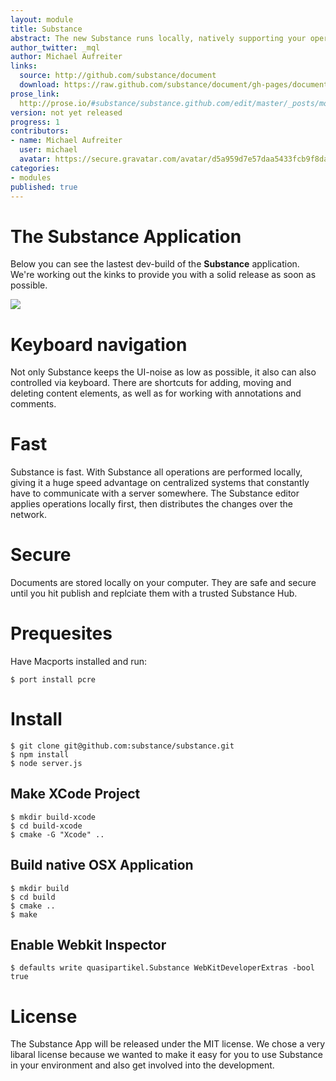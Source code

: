 ```yaml
---
layout: module
title: Substance
abstract: The new Substance runs locally, natively supporting your operating system. However Substance is still built almost exclusively using web technology.
author_twitter: _mql
author: Michael Aufreiter
links:
  source: http://github.com/substance/document
  download: https://raw.github.com/substance/document/gh-pages/document.js
prose_link:
  http://prose.io/#substance/substance.github.com/edit/master/_posts/modules/0100-01-01-substance.md
version: not yet released
progress: 1
contributors:
- name: Michael Aufreiter
  user: michael
  avatar: https://secure.gravatar.com/avatar/d5a959d7e57daa5433fcb9f8da40be4b?d=https://a248.e.akamai.net/assets.github.com%2Fimages%2Fgravatars%2Fgravatar-140.png
categories:
- modules
published: true
---
```


# The Substance Application

Below you can see the lastest dev-build of the **Substance** application. We're working out the kinks to provide you with a solid release as soon as possible.

![](http://f.cl.ly/items/142r2w3m1q2Z1v0g1v2p/substanceApp.jpg)

# Keyboard navigation

Not only Substance keeps the UI-noise as low as possible, it also can also controlled via keyboard. There are shortcuts for adding, moving and deleting content elements, as well as for working with annotations and comments.

# Fast

Substance is fast. With Substance all operations are performed locally, giving it a huge speed advantage on centralized systems that constantly have to communicate with a server somewhere. The Substance editor applies operations locally first, then distributes the changes over the network.

# Secure

Documents are stored locally on your computer. They are safe and secure until you hit publish and replciate them with a trusted Substance Hub.


# Prequesites

Have Macports installed and run:

	$ port install pcre


# Install

    $ git clone git@github.com:substance/substance.git
    $ npm install
    $ node server.js

## Make XCode Project

    $ mkdir build-xcode
    $ cd build-xcode
    $ cmake -G "Xcode" ..


## Build native OSX Application


    $ mkdir build
    $ cd build
    $ cmake ..
    $ make


## Enable Webkit Inspector


    $ defaults write quasipartikel.Substance WebKitDeveloperExtras -bool true


# License

The Substance App will be released under the MIT license. We chose a very libaral license because we wanted to make it easy for you to use Substance in your environment and also get involved into the development.